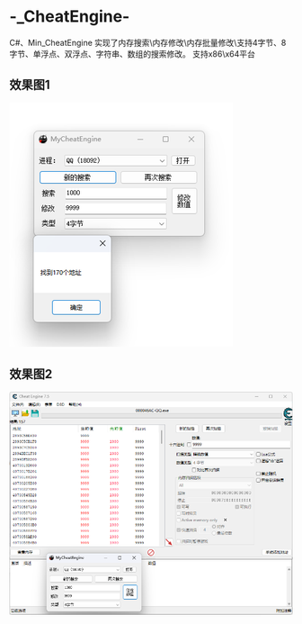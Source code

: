 # -_CheatEngine-
C#、Min_CheatEngine
实现了内存搜索\内存修改\内存批量修改\支持4字节、8字节、单浮点、双浮点、字符串、数组的搜索修改。
支持x86\x64平台

## 效果图1

![效果图](https://github.com/a2412462142/-_CheatEngine-/raw/main/效果图.png)

## 效果图2

![效果图](https://github.com/a2412462142/-_CheatEngine-/raw/main/效果图2.png)
